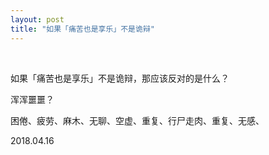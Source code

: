 ```yaml
---
layout: post
title: "如果「痛苦也是享乐」不是诡辩"
---
```


  
&nbsp;
&nbsp;




如果「痛苦也是享乐」不是诡辩，那应该反对的是什么？

浑浑噩噩？

困倦、疲劳、麻木、无聊、空虚、重复、行尸走肉、重复、无感、

2018.04.16